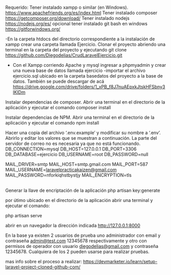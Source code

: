 
Requerido:
Tener instalado  xampp o similar (en Windows).
https://www.apachefriends.org/es/index.html
Tener instalado composer
https://getcomposer.org/download/
Tener instalado nodejs
https://nodejs.org/es/
opcional tener instalado git bash en windows
https://gitforwindows.org/

-En la carpeta htdocs del directorio correspondiente a la instalación de xampp  crear una carpeta llamada Ejercicio. Clonar el proyecto abriendo una terminal en la carpeta del proyecto y ejecutando  git clone https://github.com/Diegodelias/CrudLaravelEjercicio.git
- Con  el  Xampp corriendo Apache y mysql ingresar a phpmyadmin y crear una nueva base de datos llamada ejercicio
-importar el archivo ejercicio.sql  ubicado en la carpeta basedatos del proyecto a la  base de datos. También se puede  descargar de acá https://drive.google.com/drive/folders/1_xPB_f8J7nuAEpxkJtskHFSbny3lKIDm	

Instalar dependencias de composer. Abrir una  terminal en el directorio de la aplicación y ejecutar el comando 
composer install

Instalar dependencias de NPM. Abrir una  terminal en el directorio de la aplicación y ejecutar el comando 
npm install

Hacer una copia del archivo ‘.env.example’ y modificar su nombre a ‘.env’. Abrirlo y editar los valores que se muestran a continuación. La parte del servidor de correo  no es necesaria ya que no está funcionando.
DB_CONNECTION=mysql
DB_HOST=127.0.0.1
DB_PORT=3306
DB_DATABASE=ejercicio
DB_USERNAME=root
DB_PASSWORD=null


MAIL_DRIVER=smtp
MAIL_HOST=smtp.gmail.com
MAIL_PORT=587
MAIL_USERNAME=laravelpracticakaizen@gmail.com
MAIL_PASSWORD=nforkiqhstbystjy
MAIL_ENCRYPTION=tls

<br>
Generar la llave de encriptación de la aplicación
php artisan key:generate

por útimo ubicado en el directorio de la aplicación abrir una terminal y ejecutar el comando:

php artisan serve

abrir en un navegador la dirección indicada http://127.0.0.1:8000


En la base ya existen 2 usuarios de prueba uno administrador con email y contraseña admin@test.com   12345678 respectivamente y otro con permisos de operador con usuario diegodelias@gmail.com y contraseña 12345678.  Cualquiera de los 2 pueden usarse para realizar pruebas.



mas info sobre el proceso a realizar: https://devmarketer.io/learn/setup-laravel-project-cloned-github-com/
